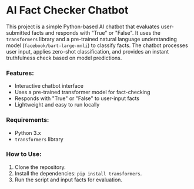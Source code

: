 # AI Fact Checker Chatbot

This project is a simple Python-based AI chatbot that evaluates user-submitted facts and responds with "True" or "False". It uses the `transformers` library and a pre-trained natural language understanding model (`facebook/bart-large-mnli`) to classify facts. The chatbot processes user input, applies zero-shot classification, and provides an instant truthfulness check based on model predictions.

### Features:
- Interactive chatbot interface
- Uses a pre-trained transformer model for fact-checking
- Responds with "True" or "False" to user-input facts
- Lightweight and easy to run locally

### Requirements:
- Python 3.x
- `transformers` library

### How to Use:
1. Clone the repository.
2. Install the dependencies: `pip install transformers`.
3. Run the script and input facts for evaluation.

